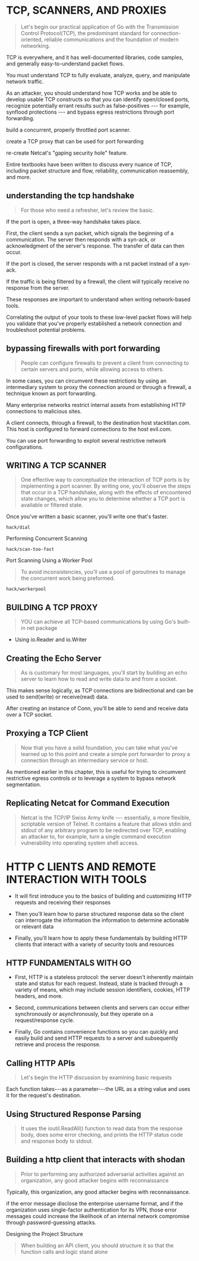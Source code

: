 # TCP, SCANNERS, AND PROXIES
> Let's begin our practical application of Go with the Transmission Control Protocol(TCP), 
the predominant standard for connection-oriented, reliable communications and the foundation 
of modern networking.

TCP is everywhere, and it has well-documented libraries, code samples, and generally easy-to-understand packet flows.

You must understand TCP to fully evaluate, analyze, query, and manipulate network traffic.

As an attacker, you should understand how TCP works and be able to develop usable TCP constructs so that you 
can identify open/closed ports, recognize potentially errant results such as false-positives --- for example, 
synflood protections --- and bypass egress restrictions through port forwarding.

build a concurrent, properly throttled port scanner.

create a TCP proxy that can be used for port forwarding

re-create Netcat's "gaping security hole" feature.

Entire textbooks have been written to discuss every nuance of TCP, including packet structure and flow, 
reliability, communication reassembly, and more.

## understanding the tcp handshake
> For those who need a refresher, let's review the basic.

If the port is open, a three-way handshake takes place. 

First, the client sends a syn packet, which signals the beginning of a communication. 
The server then responds with a syn-ack, or acknowledgment of the server's response. 
The transfer of data can then occur.

If the port is closed, the server responds with a rst packet instead of a syn-ack.

If the traffic is being filtered by a firewall, the client will typically receive no 
response from the server.

These responses are important to understand when writing network-based tools.

Correlating the output of your tools to these low-level packet flows will help you validate 
that you've properly established a network connection and troubleshoot potential problems.

## bypassing firewalls with port forwarding
> People can configure firewalls to prevent a client from connecting to certain servers and ports, 
while allowing access to others.

In some cases, you can circumvent these restrictions by using an intermediary system to proxy the 
connection around or through a firewall, a technique known as port forwarding.

Many enterprise networks restrict internal assets from establishing HTTP connections to malicious sites.

A client connects, through a firewall, to the destination host stacktitan.com. This host is configured to 
forward connections to the host evil.com.

You can use port forwarding to exploit several restrictive network configurations. 

## WRITING A TCP SCANNER
> One effective way to conceptualize the interaction of TCP ports is by implementing a port scanner.
By writing one, you'll observe the steps that occur in a TCP handshake, along with the effects of encountered 
state changes, which allow you to determine whether a TCP port is available or filtered state.

Once you've written a basic scanner, you'll write one that's faster.

    hack/dial

Performing Concurrent Scanning
    
    hack/scan-too-fast

Port Scanning Using a Worker Pool
> To avoid inconsistencies, you'll use a pool of goroutines to manage the concurrent work being preformed.

    hack/workerpool

## BUILDING A TCP PROXY
> YOU can achieve all TCP-based communications by using Go's built-in net package

- Using io.Reader and io.Writer

## Creating the Echo Server
> As is customary for most languages, you'll start by building an echo server to learn 
how to read and write data to and from a socket.

This makes sense logically, as TCP connections are bidirectional and can be used to send(write) 
or receive(read) data.

After creating an instance of Conn, you'll be able to send and receive data over a TCP 
socket.

## Proxying a TCP Client
> Now that you have a solid foundation, you can take what you've learned up to this point 
and create a simple port forwarder to proxy a connection through an intermediary service 
or host.

As mentioned earlier in this chapter, this is useful for trying to circumvent restrictive 
egress controls or to leverage a system to bypass network segmentation.

## Replicating Netcat for Command Execution
> Netcat is the TCP/IP Swiss Army knife --- essentially, a more flexible, scriptable version 
of Telnet. It contains a feature that allows stdin and stdout of any arbitrary program to be 
redirected over TCP, enabling an attacker to, for example, turn a single command execution 
vulnerability into operating system shell access.

# HTTP C LIENTS AND REMOTE INTERACTION WITH TOOLS
- It will first introduce you to the basics of building and customizing HTTP requests and 
receiving their responses

- Then you'll learn how to parse structured response data so the client can interrogate the information
the information to determine actionable or relevant data

- Finally, you'll learn how to apply these fundamentals by building HTTP clients that interact with a 
variety of security tools and resources

## HTTP FUNDAMENTALS WITH GO
- First, HTTP is a stateless protocol: the server doesn't inherently maintain state and status for 
each request. Instead, state is tracked through a variety of means, which may include session identifiers, 
cookies, HTTP headers, and more.

- Second, communications between clients and servers can occur either synchronously or asynchronously, but 
they operate on a request/response cycle.

- Finally, Go contains convenience functions so you can quickly and easily build and send HTTP requests 
to a server and subsequently retrieve and process the response.

## Calling HTTP APIs
> Let's begin the HTTP discussion by examining basic requests

Each function takes---as a parameter---the URL as a string value and uses it for the 
request's destination.

## Using Structured Response Parsing
> It uses the ioutil.ReadAll() function to read data from the response body, does some error 
checking, and prints the HTTP status code and response body to stdout.

## Building a http client that interacts with shodan
> Prior to performing any authorized adversarial activities against an organization, any good 
attacker begins with reconnaissance

Typically, this organization, any good attacker begins with reconnaissance.

if the error message disclose the enterprise username format, and if the organization uses single-factor 
authentication for its VPN, those error messages could increase the likelihook of an internal network 
compromise through password-guessing attacks.

Designing the Project Structure
> When building an API client, you should structure it so that the function calls and logic stand alone